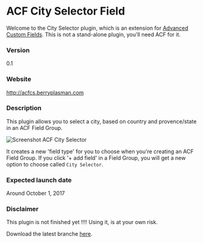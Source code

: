 # ACF City Selector Field

Welcome to the City Selector plugin, which is an extension for [Advanced Custom Fields](http://www.advancedcustomfields.com). This is not a stand-alone plugin, you'll need ACF for it.

### Version

0.1

### Website

http://acfcs.berryplasman.com

### Description

This plugin allows you to select a city, based on country and provence/state in an ACF Field Group.

![Screenshot ACF City Selector](http://beee4life.github.com/beee4life.github.io/images/screenshot-acf-city-selector.png)

It creates a new 'field type' for you to choose when you're creating an ACF Field Group. If you click '+ add field' in a Field Group, you will get a new option to choose called `City Selector`.

### Expected launch date

Around October 1, 2017

### Disclaimer

This plugin is not finished yet !!!! Using it, is at your own risk. 

Download the latest branche [here](https://github.com/Beee4life/acf-city-selector/archive/check-before-live.zip).

